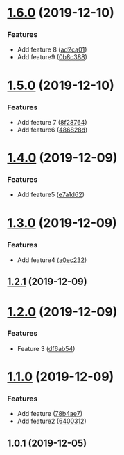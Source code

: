# [1.6.0](https://github.com/okmttdhr/release-sandbox/compare/v1.3.0...v1.6.0) (2019-12-10)


### Features

* Add feature 8 ([ad2ca01](https://github.com/okmttdhr/release-sandbox/commit/ad2ca01ff4e8622602e0320f411b79f5d0b922c3))
* Add feature9 ([0b8c388](https://github.com/okmttdhr/release-sandbox/commit/0b8c38831bbaa6432cbd8750197997950e57adc3))



# [1.5.0](https://github.com/okmttdhr/release-sandbox/compare/v1.3.0...v1.5.0) (2019-12-10)


### Features

* Add feature 7 ([8f28764](https://github.com/okmttdhr/release-sandbox/commit/8f28764d33618a9f10d14cffc82a5e84bb98cb8b))
* Add feature6 ([486828d](https://github.com/okmttdhr/release-sandbox/commit/486828d967e8dc632dd320df01ba6d6a55ce02bd))



# [1.4.0](https://github.com/okmttdhr/release-sandbox/compare/v1.3.0...v1.4.0) (2019-12-09)


### Features

* Add feature5 ([e7a1d62](https://github.com/okmttdhr/release-sandbox/commit/e7a1d6200b1c5221f5aaed6194ebd0c966d94ff2))



# [1.3.0](https://github.com/okmttdhr/release-sandbox/compare/v1.2.1...v1.3.0) (2019-12-09)


### Features

* Add feature4 ([a0ec232](https://github.com/okmttdhr/release-sandbox/commit/a0ec2329532865953dffcb6091cf50e5ea5322ac))



## [1.2.1](https://github.com/okmttdhr/release-sandbox/compare/v1.1.0...v1.2.1) (2019-12-09)



# [1.2.0](https://github.com/okmttdhr/release-sandbox/compare/v1.1.0...v1.2.0) (2019-12-09)


### Features

* Feature 3 ([df6ab54](https://github.com/okmttdhr/release-sandbox/commit/df6ab545ce6f8197cb978847cca1f4c8017a9508))



# [1.1.0](https://github.com/okmttdhr/release-sandbox/compare/v1.0.1...v1.1.0) (2019-12-09)


### Features

* Add feature ([78b4ae7](https://github.com/okmttdhr/release-sandbox/commit/78b4ae7a4f448883540b04ced215c3eabf4df89a))
* Add feature2 ([6400312](https://github.com/okmttdhr/release-sandbox/commit/6400312c14e3805020c04647849aac04f76174ff))



## 1.0.1 (2019-12-05)



